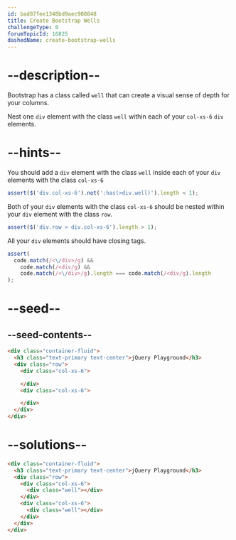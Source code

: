 ```yaml
---
id: bad87fee1348bd9aec908848
title: Create Bootstrap Wells
challengeType: 0
forumTopicId: 16825
dashedName: create-bootstrap-wells
---
```


# --description--

Bootstrap has a class called `well` that can create a visual sense of depth for your columns.

Nest one `div` element with the class `well` within each of your `col-xs-6` `div` elements.

# --hints--

You should add a `div` element with the class `well` inside each of your `div` elements with the class `col-xs-6`

```js
assert($('div.col-xs-6').not(':has(>div.well)').length < 1);
```

Both of your `div` elements with the class `col-xs-6` should be nested within your `div` element with the class `row`.

```js
assert($('div.row > div.col-xs-6').length > 1);
```

All your `div` elements should have closing tags.

```js
assert(
  code.match(/<\/div>/g) &&
    code.match(/<div/g) &&
    code.match(/<\/div>/g).length === code.match(/<div/g).length
);
```

# --seed--

## --seed-contents--

```html
<div class="container-fluid">
  <h3 class="text-primary text-center">jQuery Playground</h3>
  <div class="row">
    <div class="col-xs-6">

    </div>
    <div class="col-xs-6">

    </div>
  </div>
</div>
```

# --solutions--

```html
<div class="container-fluid">
  <h3 class="text-primary text-center">jQuery Playground</h3>
  <div class="row">
    <div class="col-xs-6">
      <div class="well"></div>
    </div>
    <div class="col-xs-6">
      <div class="well"></div>
    </div>
  </div>
</div>
```
